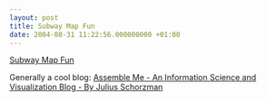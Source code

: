 ```yaml
---
layout: post
title: Subway Map Fun
date: 2004-08-31 11:22:56.000000000 +01:00
---
```

<a href="http://www.assembleme.com/2004/08/subway-map-fun.html">Subway Map Fun</a>

Generally a cool blog: <a href="http://www.assembleme.com/">Assemble Me - An Information Science and Visualization Blog - By Julius Schorzman</a>
